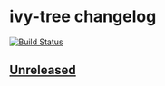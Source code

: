 # ivy-tree changelog

[![Build Status](https://travis-ci.org/IvyApp/ivy-tree.svg?branch=master)](https://travis-ci.org/IvyApp/ivy-tree)

## [Unreleased]

[Unreleased]: https://github.com/IvyApp/ivy-tree
